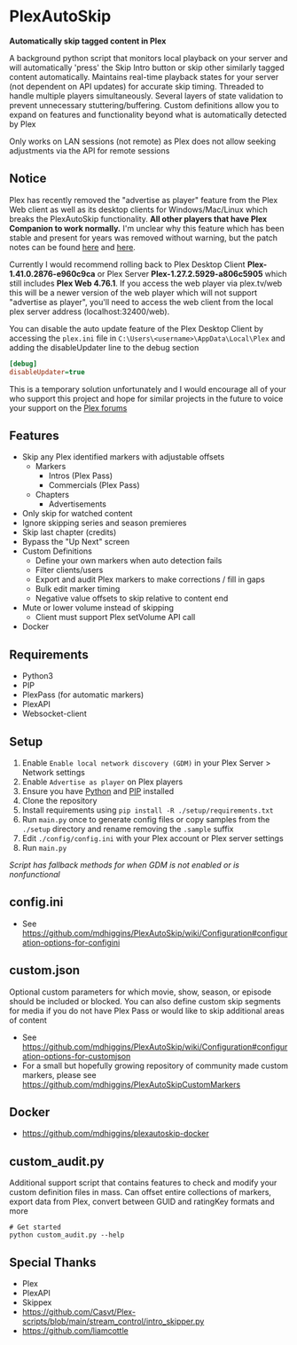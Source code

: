 PlexAutoSkip
==============
 **Automatically skip tagged content in Plex**

A background python script that monitors local playback on your server and will automatically 'press' the Skip Intro button or skip other similarly tagged content automatically. Maintains real-time playback states for your server (not dependent on API updates) for accurate skip timing. Threaded to handle multiple players simultaneously. Several layers of state validation to prevent unnecessary stuttering/buffering. Custom definitions allow you to expand on features and functionality beyond what is automatically detected by Plex

Only works on LAN sessions (not remote) as Plex does not allow seeking adjustments via the API for remote sessions

Notice
--------------
Plex has recently removed the "advertise as player" feature from the Plex Web client as well as its desktop clients for Windows/Mac/Linux which breaks the PlexAutoSkip functionality. **All other players that have Plex Companion to work normally.** I'm unclear why this feature which has been stable and present for years was removed without warning, but the patch notes can be found [here](https://forums.plex.tv/t/plex-for-mac-windows-and-linux/446435/63) and [here](https://forums.plex.tv/t/plex-web/20528/389).

Currently I would recommend rolling back to Plex Desktop Client **Plex-1.41.0.2876-e960c9ca** or Plex Server **Plex-1.27.2.5929-a806c5905** which still includes **Plex Web 4.76.1**. If you access the web player via plex.tv/web this will be a newer version of the web player which will not support "advertise as player", you'll need to access the web client from the local plex server address (localhost:32400/web).

You can disable the auto update feature of the Plex Desktop Client by accessing the `plex.ini` file in `C:\Users\<username>\AppData\Local\Plex` and adding the disableUpdater line to the debug section

```ini
[debug]
disableUpdater=true
```

This is a temporary solution unfortunately and I would encourage all of your who support this project and hope for similar projects in the future to voice your support on the [Plex forums](https://forums.plex.tv/t/please-restore-plex-companion-advertise-as-player-feature/799789)


Features
--------------
- Skip any Plex identified markers with adjustable offsets
  - Markers
    - Intros (Plex Pass)
    - Commercials (Plex Pass)
  - Chapters
    - Advertisements
- Only skip for watched content
- Ignore skipping series and season premieres
- Skip last chapter (credits)
- Bypass the "Up Next" screen
- Custom Definitions
  - Define your own markers when auto detection fails
  - Filter clients/users
  - Export and audit Plex markers to make corrections / fill in gaps
  - Bulk edit marker timing
  - Negative value offsets to skip relative to content end
- Mute or lower volume instead of skipping
  - Client must support Plex setVolume API call
- Docker


Requirements
--------------
- Python3
- PIP
- PlexPass (for automatic markers)
- PlexAPI
- Websocket-client

Setup
--------------
1. Enable `Enable local network discovery (GDM)` in your Plex Server > Network settings
2. Enable `Advertise as player` on Plex players
3. Ensure you have [Python](https://docs.python-guide.org/starting/installation/#installation) and [PIP](https://packaging.python.org/en/latest/tutorials/installing-packages/) installed
4. Clone the repository
5. Install requirements using `pip install -R ./setup/requirements.txt`
6. Run `main.py` once to generate config files or copy samples from the `./setup` directory and rename removing the `.sample` suffix
7. Edit `./config/config.ini` with your Plex account or Plex server settings
8. Run `main.py`

_Script has fallback methods for when GDM is not enabled or is nonfunctional_

config.ini
--------------
- See https://github.com/mdhiggins/PlexAutoSkip/wiki/Configuration#configuration-options-for-configini

custom.json
--------------
Optional custom parameters for which movie, show, season, or episode should be included or blocked. You can also define custom skip segments for media if you do not have Plex Pass or would like to skip additional areas of content
- See https://github.com/mdhiggins/PlexAutoSkip/wiki/Configuration#configuration-options-for-customjson
- For a small but hopefully growing repository of community made custom markers, please see https://github.com/mdhiggins/PlexAutoSkipCustomMarkers

Docker
--------------
- https://github.com/mdhiggins/plexautoskip-docker

custom_audit.py
--------------
Additional support script that contains features to check and modify your custom definition files in mass. Can offset entire collections of markers, export data from Plex, convert between GUID and ratingKey formats and more

```
# Get started
python custom_audit.py --help
```

Special Thanks
--------------
- Plex
- PlexAPI
- Skippex
- https://github.com/Casvt/Plex-scripts/blob/main/stream_control/intro_skipper.py
- https://github.com/liamcottle
